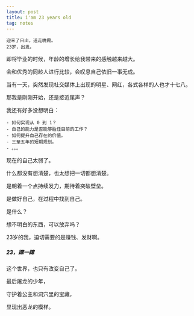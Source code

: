 ```yaml
---
layout: post
title: i'am 23 years old
tag: notes
---
```

    
    迎来了日出，送走晚霞。
    23岁，出发。

即将毕业的时候，年龄的增长给我带来的感触越来越大。

会和优秀的同龄人进行比较，会叹息自己依旧一事无成。

当有一天，突然发现社交媒体上出现的明星、网红，各式各样的人也才十七八。

那我是刚刚开始，还是接近尾声？

我还有好多没想明白：

    - 如何实现从 0 到 1？
    - 自己的能力是否能够胜任目前的工作？
    - 如何提升自己存在的价值。
    - 三至五年的短期规划。
    - 。。。

现在的自己太弱了。

什么都没有想清楚，也太想把一切都想清楚。

是朝着一个点持续发力，期待着突破壁垒。

是做好自己，在过程中找到自己。

是什么？

想不明白的东西，可以放弃吗？

23岁的我，迫切需要的是赚钱、发财啊。

##### 23，蹿一蹿

这个世界，也只有改变自己了。

最后屠龙的少年，

守护着公主和洞穴里的宝藏，

显现出恶龙的模样。
